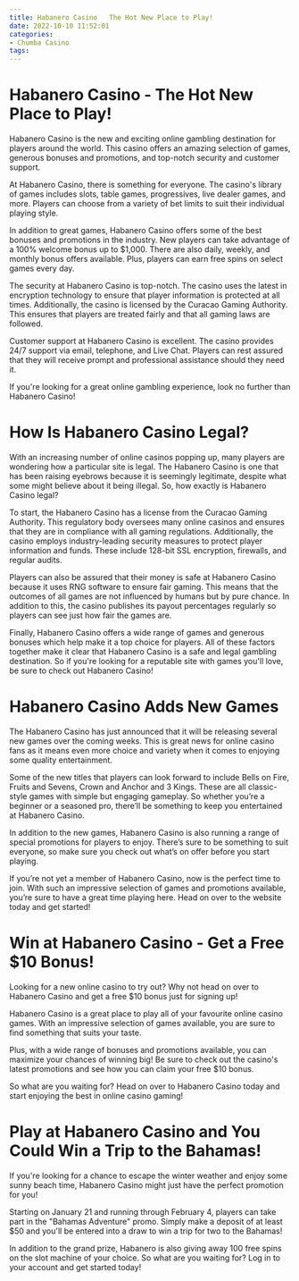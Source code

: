 ```yaml
---
title: Habanero Casino   The Hot New Place to Play!
date: 2022-10-10 11:52:01
categories:
- Chumba Casino
tags:
---
```



#  Habanero Casino - The Hot New Place to Play!

Habanero Casino is the new and exciting online gambling destination for players around the world. This casino offers an amazing selection of games, generous bonuses and promotions, and top-notch security and customer support.

At Habanero Casino, there is something for everyone. The casino's library of games includes slots, table games, progressives, live dealer games, and more. Players can choose from a variety of bet limits to suit their individual playing style.

In addition to great games, Habanero Casino offers some of the best bonuses and promotions in the industry. New players can take advantage of a 100% welcome bonus up to $1,000. There are also daily, weekly, and monthly bonus offers available. Plus, players can earn free spins on select games every day.

The security at Habanero Casino is top-notch. The casino uses the latest in encryption technology to ensure that player information is protected at all times. Additionally, the casino is licensed by the Curacao Gaming Authority. This ensures that players are treated fairly and that all gaming laws are followed.

Customer support at Habanero Casino is excellent. The casino provides 24/7 support via email, telephone, and Live Chat. Players can rest assured that they will receive prompt and professional assistance should they need it.

If you're looking for a great online gambling experience, look no further than Habanero Casino!

#  How Is Habanero Casino Legal?

With an increasing number of online casinos popping up, many players are wondering how a particular site is legal. The Habanero Casino is one that has been raising eyebrows because it is seemingly legitimate, despite what some might believe about it being illegal. So, how exactly is Habanero Casino legal?

To start, the Habanero Casino has a license from the Curacao Gaming Authority. This regulatory body oversees many online casinos and ensures that they are in compliance with all gaming regulations. Additionally, the casino employs industry-leading security measures to protect player information and funds. These include 128-bit SSL encryption, firewalls, and regular audits.

Players can also be assured that their money is safe at Habanero Casino because it uses RNG software to ensure fair gaming. This means that the outcomes of all games are not influenced by humans but by pure chance. In addition to this, the casino publishes its payout percentages regularly so players can see just how fair the games are.

Finally, Habanero Casino offers a wide range of games and generous bonuses which help make it a top choice for players. All of these factors together make it clear that Habanero Casino is a safe and legal gambling destination. So if you're looking for a reputable site with games you'll love, be sure to check out Habanero Casino!

#  Habanero Casino Adds New Games

The Habanero Casino has just announced that it will be releasing several new games over the coming weeks. This is great news for online casino fans as it means even more choice and variety when it comes to enjoying some quality entertainment.

Some of the new titles that players can look forward to include Bells on Fire, Fruits and Sevens, Crown and Anchor and 3 Kings. These are all classic-style games with simple but engaging gameplay. So whether you’re a beginner or a seasoned pro, there’ll be something to keep you entertained at Habanero Casino.

In addition to the new games, Habanero Casino is also running a range of special promotions for players to enjoy. There’s sure to be something to suit everyone, so make sure you check out what’s on offer before you start playing.

If you’re not yet a member of Habanero Casino, now is the perfect time to join. With such an impressive selection of games and promotions available, you’re sure to have a great time playing here. Head on over to the website today and get started!

#  Win at Habanero Casino - Get a Free $10 Bonus!

Looking for a new online casino to try out? Why not head on over to Habanero Casino and get a free $10 bonus just for signing up!

Habanero Casino is a great place to play all of your favourite online casino games. With an impressive selection of games available, you are sure to find something that suits your taste.

Plus, with a wide range of bonuses and promotions available, you can maximize your chances of winning big! Be sure to check out the casino's latest promotions and see how you can claim your free $10 bonus.

So what are you waiting for? Head on over to Habanero Casino today and start enjoying the best in online casino gaming!

#  Play at Habanero Casino and You Could Win a Trip to the Bahamas!

If you're looking for a chance to escape the winter weather and enjoy some sunny beach time, Habanero Casino might just have the perfect promotion for you!

Starting on January 21 and running through February 4, players can take part in the "Bahamas Adventure" promo. Simply make a deposit of at least $50 and you'll be entered into a draw to win a trip for two to the Bahamas!

In addition to the grand prize, Habanero is also giving away 100 free spins on the slot machine of your choice. So what are you waiting for? Log in to your account and get started today!